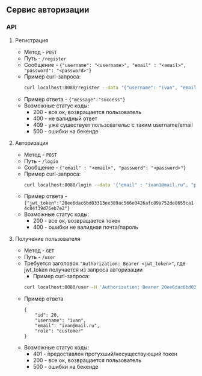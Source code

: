 
## Сервис авторизации

### API
 1. Регистрация 

    - Метод - `POST`
    - Путь - `/register` 
    - Сообщение - ```{"username": "<username>", "email" : "<email>", "password": "<password>"}```
    - Пример curl-запроса:
      ```sh
      curl localhost:8080/register --data '{"username": "ivan", "email" : "ivan@mail.ru", "password": "ivan"}' -vv
      ```
    - Пример ответа - `{"message":"success"}`
    - Возможные статус коды:
        - 200 - все ок, возвращается пользователь
        - 400 - не валидный ответ
        - 409 - уже существует пользовательс с таким username/email 
        - 500 - ошибки на бекенде
    
  2. Авторизация
     - Метод - `POST`
     - Путь - `/login`
     - Сообщение - ```{"email" : "<email>", "password": "<password>"}```
     - Пример curl-запроса:
       ```sh
       curl localhost:8080/login --data '{"email" : "ivan1@mail.ru", "password": "ivan"}' -vv
       ```
     - Пример ответа - `{"jwt_token":"20ee6dac6bd03313ee389ac566e0426afc89a752de8655ca14c04f39d76eb7e2"}`
     - Возможные статус коды:
       - 200 - все ок, возвращается токен
       - 400 - ошибки не валидная почта/пароль
  3. Получение пользователя
     - Метод - `GET`
     - Путь - `/user`
     - Требуется заголовок `"Authorization: Bearer <jwt_token>"`, где jwt_token получается из запроса авторизации
         - Пример curl-запроса:
       ```sh
       curl localhost:8080/user -H 'Authorization: Bearer 20ee6dac6bd03313ee389ac566e0426afc89a752de8655ca14c04f39d76eb7e2' -vv
       ```
     - Пример ответа 
       ```
       {
           "id": 20,
           "username": "ivan",
           "email": "ivan@mail.ru",
           "role": "customer"
       }
       ```
     - Возможные статус коды:
       - 401 - предоставлен протухший/несуществующий токен
       - 200 - все ок, возвращается пользователь
       - 500 - ошибки на бекенде
